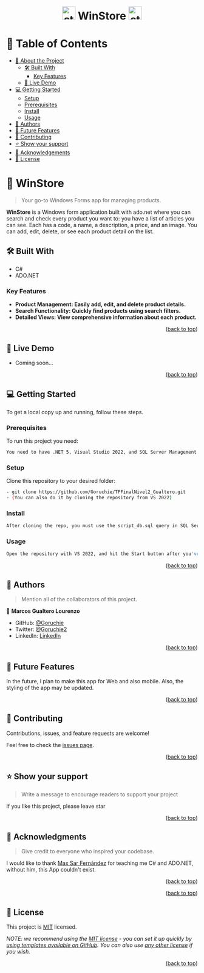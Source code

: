 <a name="readme-top"></a>

<div align="center">

  <h1><img src="https://th.bing.com/th/id/R.fbe30df786330d403172ae88f7f2ec6c?rik=2HL5LTCj4DvfBw&riu=http%3a%2f%2fwww.emoji.co.uk%2ffiles%2femoji-one%2ftravel-places-emoji-one%2f1822-department-store.png&ehk=1B6BhZq9vsoQi5OzNjKE7dQfgcn37k%2bwv3C7DRU1Sns%3d&risl=&pid=ImgRaw&r=0" width="35px" height="35px" alt="store_icon"> WinStore <img src="https://th.bing.com/th/id/R.fbe30df786330d403172ae88f7f2ec6c?rik=2HL5LTCj4DvfBw&riu=http%3a%2f%2fwww.emoji.co.uk%2ffiles%2femoji-one%2ftravel-places-emoji-one%2f1822-department-store.png&ehk=1B6BhZq9vsoQi5OzNjKE7dQfgcn37k%2bwv3C7DRU1Sns%3d&risl=&pid=ImgRaw&r=0" width="35px" height="35px" alt="store_icon"></h1>

</div>

<!-- TABLE OF CONTENTS -->

# 📗 Table of Contents

- [📖 About the Project](#about-project)
  - [🛠 Built With](#built-with)
    - [Key Features](#key-features)
  - [🚀 Live Demo](#live-demo)
- [💻 Getting Started](#getting-started)
  - [Setup](#setup)
  - [Prerequisites](#prerequisites)
  - [Install](#install)
  - [Usage](#usage)
- [👥 Authors](#authors)
- [🔭 Future Features](#future-features)
- [🤝 Contributing](#contributing)
- [⭐️ Show your support](#support)
- [🙏 Acknowledgements](#acknowledgements)
- [📝 License](#license)


<!-- PROJECT DESCRIPTION -->

# 📖 WinStore <a name="about-project"></a>

> Your go-to Windows Forms app for managing products.

**WinStore** is a Windows form application built with ado.net where you can search and check every product you want to: you have a list of articles you can see. Each has a code, a name, a description, a price, and an image. You can add, edit, delete, or see each product detail on the list. 

## 🛠 Built With <a name="built-with"></a>

- C#
- ADO.NET

<!-- Features -->

### Key Features <a name="key-features"></a>

- **Product Management: Easily add, edit, and delete product details.**
- **Search Functionality: Quickly find products using search filters.**
- **Detailed Views: View comprehensive information about each product.**

<p align="right">(<a href="#readme-top">back to top</a>)</p>

<!-- LIVE DEMO -->

## 🚀 Live Demo <a name="live-demo"></a>

- Coming soon...

<p align="right">(<a href="#readme-top">back to top</a>)</p>

<!-- GETTING STARTED -->

## 💻 Getting Started <a name="getting-started"></a>

To get a local copy up and running, follow these steps.

### Prerequisites

To run this project you need:
```sh
You need to have .NET 5, Visual Studio 2022, and SQL Server Management Studio
```
### Setup

Clone this repository to your desired folder:
```sh
- git clone https://github.com/Goruchie/TPFinalNivel2_Gualtero.git
- (You can also do it by cloning the repository from VS 2022)
```
### Install
```sh
After cloning the repo, you must use the script_db.sql query in SQL Server Management Studio in other to have the initial DataBase test.
```
### Usage
```sh
Open the repository with VS 2022, and hit the Start button after you've done the steps before.
```
<p align="right">(<a href="#readme-top">back to top</a>)</p>

<!-- AUTHORS -->

## 👥 Authors <a name="authors"></a>

> Mention all of the collaborators of this project.

👤 **Marcos Gualtero Lourenzo**

- GitHub: [@Goruchie](https://github.com/Goruchie)
- Twitter: [@Goruchie2](https://twitter.com/Goruchie2)
- LinkedIn: [LinkedIn](https://www.linkedin.com/in/marcosgualtero/)

<p align="right">(<a href="#readme-top">back to top</a>)</p>

<!-- FUTURE FEATURES -->

## 🔭 Future Features <a name="future-features"></a>

In the future, I plan to make this app for Web and also mobile. Also, the styling of the app may be updated.

<p align="right">(<a href="#readme-top">back to top</a>)</p>

<!-- CONTRIBUTING -->

## 🤝 Contributing <a name="contributing"></a>

Contributions, issues, and feature requests are welcome!

Feel free to check the [issues page](https://github.com/Goruchie/TPFinalNivel2_Gualtero/issues).

<p align="right">(<a href="#readme-top">back to top</a>)</p>

<!-- SUPPORT -->

## ⭐️ Show your support <a name="support"></a>

> Write a message to encourage readers to support your project

If you like this project, please leave star

<p align="right">(<a href="#readme-top">back to top</a>)</p>

<!-- ACKNOWLEDGEMENTS -->

## 🙏 Acknowledgments <a name="acknowledgements"></a>

> Give credit to everyone who inspired your codebase.

I would like to thank [Max Sar Fernández](https://github.com/msarfernandez) for teaching me C# and ADO.NET, without him, this App couldn't exist.

<p align="right">(<a href="#readme-top">back to top</a>)</p>


<p align="right">(<a href="#readme-top">back to top</a>)</p>

<!-- LICENSE -->

## 📝 License <a name="license"></a>

This project is [MIT](./LICENSE) licensed.

_NOTE: we recommend using the [MIT license](https://choosealicense.com/licenses/mit/) - you can set it up quickly by [using templates available on GitHub](https://docs.github.com/en/communities/setting-up-your-project-for-healthy-contributions/adding-a-license-to-a-repository). You can also use [any other license](https://choosealicense.com/licenses/) if you wish._

<p align="right">(<a href="#readme-top">back to top</a>)</p>
